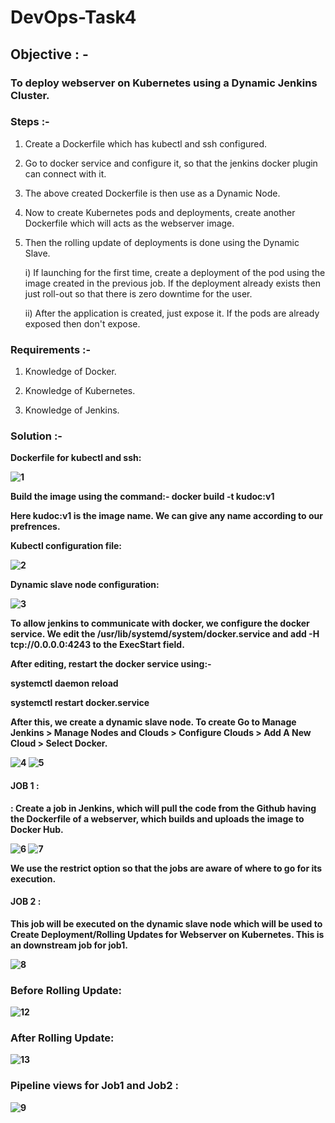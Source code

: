 <h1> DevOps-Task4 </h1>
<h2>Objective : -</h2>
  
<h3>To deploy webserver on Kubernetes using a Dynamic Jenkins Cluster.</h3>

<h3>Steps :-</h3>

1. Create a Dockerfile which has kubectl and ssh configured.
2. Go to docker service and configure it, so that the jenkins docker plugin can connect with it. 
3. The above created Dockerfile is then use as a Dynamic Node.
4. Now to create Kubernetes pods and deployments, create another Dockerfile which will acts as the webserver image.
5. Then the rolling update of deployments is done using the Dynamic Slave.

   i) If launching for the first time, create a deployment of the pod using the image created in the previous job. If the deployment already exists then just roll-out so that    there is zero downtime for the user.
   
    ii) After the application is created, just expose it. If the pods are already exposed then don't expose.
    
 <h3>Requirements :-</h3>
 
 1. Knowledge of Docker.
 
 2. Knowledge of Kubernetes.
 
 3. Knowledge of Jenkins.
 
 <h3>Solution :-</h3>
 
 <b>Dockerfile for kubectl and ssh:<b>
 
 ![1](https://github.com/gauravsjc02/DevOps-Task4/blob/master/dockerfile1.png)

 Build the image using the command:- <b>docker build -t kudoc:v1<b> 
  
 Here kudoc:v1 is the image name. We can give any name according to our prefrences.
  
 <b>Kubectl configuration file:<b>
  
  ![2](https://github.com/gauravsjc02/DevOps-Task4/blob/master/config.png)
 
 <b>Dynamic slave node configuration:<b>
  
  ![3](https://github.com/gauravsjc02/DevOps-Task4/blob/master/doconfig.png)
  
  To allow jenkins to communicate with docker, we configure the docker service. We edit the <b>/usr/lib/systemd/system/docker.service<b> and add <strong>-H tcp://0.0.0.0:4243</strong> to the ExecStart field.
 
 After editing, restart the docker service using:-
 
 <b>systemctl daemon reload<b>
  
 <b>systemctl restart docker.service<b>
  
 After this, we create a dynamic slave node. To create <b>Go to Manage Jenkins > Manage Nodes and Clouds > Configure Clouds > Add A New Cloud > Select Docker.</b>
 
 ![4](https://github.com/gauravsjc02/DevOps-Task4/blob/master/cloud.png)
 ![5](https://github.com/gauravsjc02/DevOps-Task4/blob/master/cloud1.png)
 
 <h4>JOB 1 :</h4> : Create a job in Jenkins, which will pull the code from the Github having the Dockerfile of a webserver, which builds and uploads the image to Docker Hub.<br>
 
 ![6](https://github.com/gauravsjc02/DevOps-Task4/blob/master/job1.png)
 ![7](https://github.com/gauravsjc02/DevOps-Task4/blob/master/job1.1.png)
 
 We use the restrict option so that the jobs are aware of where to go for its execution.
 
 <h4>JOB 2 :</h4> This job will be executed on the dynamic slave node which will be used to Create Deployment/Rolling Updates for Webserver on Kubernetes. This is an downstream   job for job1.
<br>

![8](https://github.com/gauravsjc02/DevOps-Task4/blob/master/job2.png)

<h3>Before Rolling Update:</h3>

![12](https://github.com/gauravsjc02/DevOps-Task4/blob/master/h.png)

<h3>After Rolling Update:</h3>

![13](https://github.com/gauravsjc02/DevOps-Task4/blob/master/h1.png)

 <h3>Pipeline views for Job1 and Job2 :</h3>
 
 ![9](https://github.com/gauravsjc02/DevOps-Task4/blob/master/pipeline.png)

